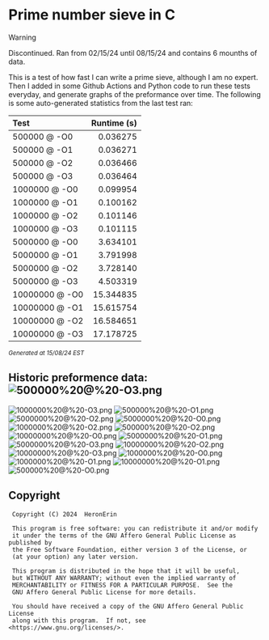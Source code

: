 # Prime number sieve in C

> [!WARNING]  
> Discontinued. Ran from 02/15/24	until 08/15/24 and contains 6 mounths of data.


This is a test of how fast I can write a prime sieve, although I am no expert. Then I added in some Github Actions and Python code to run these tests everyday, and generate graphs of the preformance over time.
The following is some auto-generated statistics from the last test ran:

| Test          | Runtime (s)   |
| :---          |          ---: |
|500000 @ -O0|0.036275|
|500000 @ -O1|0.036271|
|500000 @ -O2|0.036466|
|500000 @ -O3|0.036464|
|1000000 @ -O0|0.099954|
|1000000 @ -O1|0.100162|
|1000000 @ -O2|0.101146|
|1000000 @ -O3|0.101115|
|5000000 @ -O0|3.634101|
|5000000 @ -O1|3.791998|
|5000000 @ -O2|3.728140|
|5000000 @ -O3|4.503319|
|10000000 @ -O0|15.344835|
|10000000 @ -O1|15.615754|
|10000000 @ -O2|16.584651|
|10000000 @ -O3|17.178725|

<sup><i>Generated at 15/08/24 EST</i></sup>
## Historic preformence data:![500000%20@%20-O3.png](imgs/500000%20@%20-O3.png)
![1000000%20@%20-O3.png](imgs/1000000%20@%20-O3.png)
![500000%20@%20-O1.png](imgs/500000%20@%20-O1.png)
![5000000%20@%20-O2.png](imgs/5000000%20@%20-O2.png)
![5000000%20@%20-O0.png](imgs/5000000%20@%20-O0.png)
![1000000%20@%20-O2.png](imgs/1000000%20@%20-O2.png)
![500000%20@%20-O2.png](imgs/500000%20@%20-O2.png)
![10000000%20@%20-O0.png](imgs/10000000%20@%20-O0.png)
![5000000%20@%20-O1.png](imgs/5000000%20@%20-O1.png)
![5000000%20@%20-O3.png](imgs/5000000%20@%20-O3.png)
![10000000%20@%20-O2.png](imgs/10000000%20@%20-O2.png)
![10000000%20@%20-O3.png](imgs/10000000%20@%20-O3.png)
![1000000%20@%20-O0.png](imgs/1000000%20@%20-O0.png)
![1000000%20@%20-O1.png](imgs/1000000%20@%20-O1.png)
![10000000%20@%20-O1.png](imgs/10000000%20@%20-O1.png)
![500000%20@%20-O0.png](imgs/500000%20@%20-O0.png)


## Copyright
```
 Copyright (C) 2024  HeronErin

 This program is free software: you can redistribute it and/or modify
 it under the terms of the GNU Affero General Public License as published by
 the Free Software Foundation, either version 3 of the License, or
 (at your option) any later version.

 This program is distributed in the hope that it will be useful,
 but WITHOUT ANY WARRANTY; without even the implied warranty of
 MERCHANTABILITY or FITNESS FOR A PARTICULAR PURPOSE.  See the
 GNU Affero General Public License for more details.

 You should have received a copy of the GNU Affero General Public License
 along with this program.  If not, see <https://www.gnu.org/licenses/>.
```
